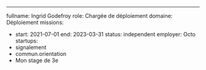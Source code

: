---
fullname: Ingrid Godefroy
role: Chargée de déploiement
domaine: Déploiement
missions:
  - start: 2021-07-01
    end: 2023-03-31
    status: independent
    employer: Octo
startups: 
   - signalement
   - commun.orientation 
   - Mon stage de 3e
  

